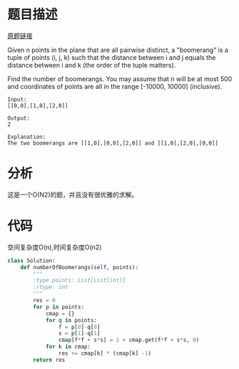 
# 题目描述
[原题链接](https://leetcode.com/problems/number-of-boomerangs/)

Given n points in the plane that are all pairwise distinct, a "boomerang" is a tuple of points (i, j, k) such that the distance between i and j equals the distance between i and k (the order of the tuple matters).

Find the number of boomerangs. You may assume that n will be at most 500 and coordinates of points are all in the range [-10000, 10000] (inclusive).



```
Input:
[[0,0],[1,0],[2,0]]

Output:
2

Explanation:
The two boomerangs are [[1,0],[0,0],[2,0]] and [[1,0],[2,0],[0,0]]
```

<!--more-->

# 分析
这是一个O(N2)的题，并且没有很优雅的求解。


# 代码
空间复杂度O(n),时间复杂度O(n2)
```Python
class Solution:
    def numberOfBoomerangs(self, points):
        """
        :type points: List[List[int]]
        :rtype: int
        """
        res = 0
        for p in points:
            cmap = {}
            for q in points:
                f = p[0]-q[0]
                s = p[1]-q[1]
                cmap[f*f + s*s] = 1 + cmap.get(f*f + s*s, 0)
            for k in cmap:
                res += cmap[k] * (cmap[k] -1)
        return res
```
            
